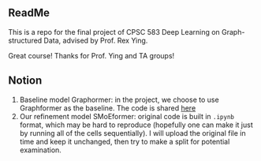 ## ReadMe
This is a repo for the final project of CPSC 583 Deep Learning on Graph-structured Data, advised by Prof. Rex Ying.

Great course! Thanks for Prof. Ying and TA groups!

## Notion

1. Baseline model Graphormer: in the project, we choose to use Graphformer as the baseline. The code is shared [here](https://github.com/microsoft/Graphormer/)
2. Our refinement model SMoEformer: original code is built in `.ipynb` format, which may be hard to reproduce (hopefully one can make it just by running all of the cells sequentially). I will upload the original file in time and keep it unchanged, then try to make a split for potential examination.
